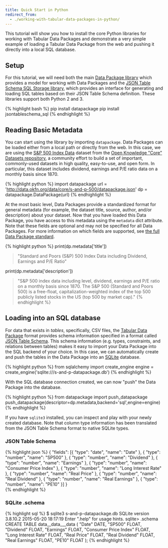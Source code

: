 ```yaml
---
title: Quick Start in Python
redirect_from: 
  - ./working-with-tabular-data-packages-in-python/
---
```


This tutorial will show you how to install the core Python libraries
for working with Tabular Data Packages and demonstrate a very simple
example of loading a Tabular Data Package from the web and pushing it
directly into a local SQL database.

## Setup 

For this tutorial, we will need both the main
[Data Package library](https://github.com/frictionlessdata/datapackage-py)
which provides a model for working with Data Packages and the
[JSON Table Schema SQL Storage library](https://github.com/frictionlessdata/jsontableschema-sql-py),
which provides an interface for generating and loading SQL tables
based on their JSON Table Schema definition.  These libraries support
both Python 2 and 3.

{% highlight bash %}
pip install datapackage
pip install jsontableschema_sql
{% endhighlight %}

## Reading Basic Metadata

You can start using the library by importing `datapackage`.  Data
Packages can be loaded either from a local path or directly from the
web.  In this case, we are using the
[S&P 500 Index Data](http://data.okfn.org/data/core/s-and-p-500)
dataset from the
[Open Knowledge "Core" Datasets repository](http://data.okfn.org/data),
a community effort to build a set of important, commonly-used datasets
in high quality, easy-to-use, and open form.  In particular, this
dataset includes dividend, earnings and P/E ratio data on a monthly
basis since 1870.

{% highlight python %}
import datapackage
url = 'http://data.okfn.org/data/core/s-and-p-500/datapackage.json'
dp = datapackage.DataPackage(url)
{% endhighlight %}

At the most basic level, Data Packages provide a standardized format
for general metadata (for example, the dataset title, source, author,
and/or description) about your dataset.  Now that you have loaded this
Data Package, you have access to this metadata using the `metadata`
dict attribute.  Note that these fields are optional and may not be
specified for all Data Packages.  For more information on which fields
are supported, see
[the full Data Package standard](http://dataprotocols.org/data-packages/#metadata).

{% highlight python %}
print(dp.metadata['title'])
> "Standard and Poors (S&P) 500 Index Data including Dividend, Earnings and P/E Ratio" 

print(dp.metadata['description'])
> "S&P 500 index data including level, dividend, earnings and P/E ratio on a monthly basis since 1870. The S&P 500 (Standard and Poors 500) is a free-float, capitalization-weighted index of the top 500 publicly listed stocks in the US (top 500 by market cap)."
{% endhighlight %}

## Loading into an SQL database 

For data that exists in *tables*, specifically, CSV files, the
[Tabular Data Package](/guides/tabular-data-package/) format provides
schema information specified in a format called
[JSON Table Schema](/guides/json-table-schema/).  This schema
information (e.g. types, constraints, and relations between tables)
makes it easy to import your Data Package into the SQL backend of your
choice.  In this case, we can automatically create and push the tables
in the Data Package into an [SQLite](http://sqlite.org/) database.

{% highlight python %}
from sqlalchemy import create_engine
engine = create_engine('sqlite:///s-and-p-datapackage.db')
{% endhighlight %}

With the SQL database connection created, we can now "push" the Data
Package into the database. 

{% highlight python %}
from datapackage import push_datapackage
push_datapackage(descriptor=dp.metadata,backend='sql',engine=engine)
{% endhighlight %}

If you have `sqlite3` installed, you can inspect and play with your
newly created database.  Note that column type information has been
translated from the JSON Table Schema format to native SQLite types.

### JSON Table Schema

{% highlight json %}
{
  "fields": [{
  	"type": "date",
  	"name": "Date"
  }, {
  	"type": "number",
  	"name": "SP500"
  }, {
  	"type": "number",
  	"name": "Dividend"
  }, {
  	"type": "number",
  	"name": "Earnings"
  }, {
  	"type": "number",
  	"name": "Consumer Price Index"
  }, {
  	"type": "number",
  	"name": "Long Interest Rate"
  }, {
  	"type": "number",
  	"name": "Real Price"
  }, {
  	"type": "number",
  	"name": "Real Dividend"
  }, {
  	"type": "number",
  	"name": "Real Earnings"
  }, {
  	"type": "number",
  	"name": "PE10"
  }]
}  
{% endhighlight %}

### SQLite .schema

{% highlight sql %}
$ sqlite3 s-and-p-datapackage.db 
SQLite version 3.8.10.2 2015-05-20 18:17:19
Enter ".help" for usage hints.
sqlite> .schema
CREATE TABLE data__data___data (
	"Date" DATE, 
	"SP500" FLOAT, 
	"Dividend" FLOAT, 
	"Earnings" FLOAT, 
	"Consumer Price Index" FLOAT, 
	"Long Interest Rate" FLOAT, 
	"Real Price" FLOAT, 
	"Real Dividend" FLOAT, 
	"Real Earnings" FLOAT, 
	"PE10" FLOAT
);
{% endhighlight %}

